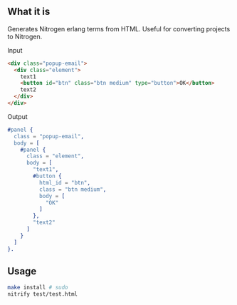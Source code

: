 ## What it is

Generates Nitrogen erlang terms from HTML.  Useful for converting projects to Nitrogen.

Input

```html
<div class="popup-email">
  <div class="element"> 
    text1
    <button id="btn" class="btn medium" type="button">OK</button>
    text2
  </div>
</div>
```

Output

```erlang
#panel {
  class = "popup-email",
  body = [
    #panel {
      class = "element",
      body = [
        "text1",
        #button {
          html_id = "btn",
          class = "btn medium",
          body = [
            "OK"
          ]
        },
        "text2"
      ]
    }
  ]
}.
```

## Usage

```sh
make install # sudo
nitrify test/test.html
```

